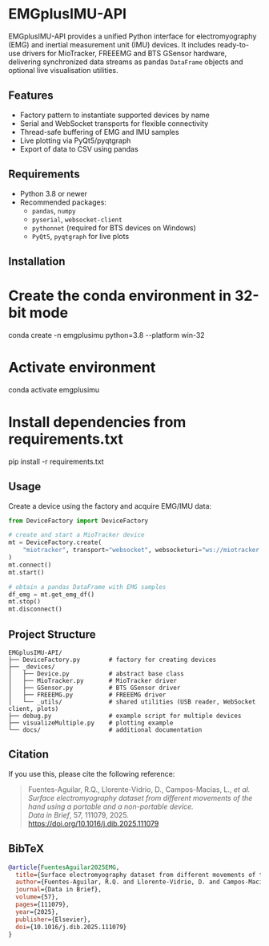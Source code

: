 # EMGplusIMU-API

EMGplusIMU-API provides a unified Python interface for electromyography (EMG) and inertial measurement unit (IMU) devices. It includes ready-to-use drivers for MioTracker, FREEEMG and BTS GSensor hardware, delivering synchronized data streams as pandas `DataFrame` objects and optional live visualisation utilities.

## Features
- Factory pattern to instantiate supported devices by name
- Serial and WebSocket transports for flexible connectivity
- Thread-safe buffering of EMG and IMU samples
- Live plotting via PyQt5/pyqtgraph
- Export of data to CSV using pandas

## Requirements
- Python 3.8 or newer
- Recommended packages:
  - `pandas`, `numpy`
  - `pyserial`, `websocket-client`
  - `pythonnet` (required for BTS devices on Windows)
  - `PyQt5`, `pyqtgraph` for live plots

## Installation

# Create the conda environment in 32-bit mode
conda create -n emgplusimu python=3.8 --platform win-32

# Activate environment
conda activate emgplusimu

# Install dependencies from requirements.txt
pip install -r requirements.txt


## Usage
Create a device using the factory and acquire EMG/IMU data:
```python
from DeviceFactory import DeviceFactory

# create and start a MioTracker device
mt = DeviceFactory.create(
    "miotracker", transport="websocket", websocketuri="ws://miotracker.local/start"
)
mt.connect()
mt.start()

# obtain a pandas DataFrame with EMG samples
df_emg = mt.get_emg_df()
mt.stop()
mt.disconnect()
```

## Project Structure
```
EMGplusIMU-API/
├── DeviceFactory.py        # factory for creating devices
├── _devices/
│   ├── Device.py           # abstract base class
│   ├── MioTracker.py       # MioTracker driver
│   ├── GSensor.py          # BTS GSensor driver
│   ├── FREEEMG.py          # FREEEMG driver
│   └── _utils/             # shared utilities (USB reader, WebSocket client, plots)
├── debug.py                # example script for multiple devices
├── visualizeMultiple.py    # plotting example
└── docs/                   # additional documentation
```

## Citation
If you use this, please cite the following reference:

> Fuentes-Aguilar, R.Q., Llorente-Vidrio, D., Campos-Macias, L., *et
> al.*\
> *Surface electromyography dataset from different movements of the hand
> using a portable and a non-portable device.*\
> *Data in Brief*, 57, 111079, 2025.\
> https://doi.org/10.1016/j.dib.2025.111079

## BibTeX

``` bibtex
@article{FuentesAguilar2025EMG,
  title={Surface electromyography dataset from different movements of the hand using a portable and a non-portable device},
  author={Fuentes-Aguilar, R.Q. and Llorente-Vidrio, D. and Campos-Macias, L. and others},
  journal={Data in Brief},
  volume={57},
  pages={111079},
  year={2025},
  publisher={Elsevier},
  doi={10.1016/j.dib.2025.111079}
}
